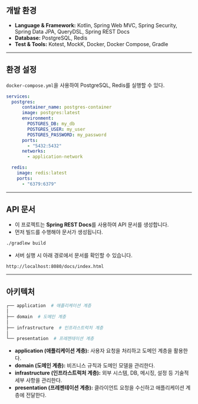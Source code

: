 ## 개발 환경
- **Language & Framework:** Kotlin, Spring Web MVC, Spring Security, Spring Data JPA, QueryDSL, Spring REST Docs
- **Database:** PostgreSQL, Redis
- **Test & Tools:** Kotest, MockK, Docker, Docker Compose, Gradle

---

## 환경 설정
`docker-compose.yml`을 사용하여 PostgreSQL, Redis를 실행할 수 있다.

```yaml
services:
  postgres:
      container_name: postgres-container
      image: postgres:latest
      environment:
        POSTGRES_DB: my_db
        POSTGRES_USER: my_user
        POSTGRES_PASSWORD: my_password
      ports:
        - "5432:5432"
      networks:
        - application-network

  redis:
    image: redis:latest
    ports:
      - "6379:6379"
```

---

## API 문서
- 이 프로젝트는 **Spring REST Docs**를 사용하여 API 문서를 생성합니다.
- 먼저 빌드를 수행해야 문서가 생성됩니다.

```bash
./gradlew build
```
- 서버 실행 시 아래 경로에서 문서를 확인할 수 있습니다.

```text
http://localhost:8080/docs/index.html
```

---

## 아키텍처
```sh
┌── application  # 애플리케이션 계층  
│  
├── domain  # 도메인 계층  
│  
├── infrastructure  # 인프라스트럭처 계층  
│  
└── presentation  # 프레젠테이션 계층  
```
- **application (애플리케이션 계층):** 사용자 요청을 처리하고 도메인 계층을 활용한다.
- **domain (도메인 계층):** 비즈니스 규칙과 도메인 모델을 관리한다.
- **infrastructure (인프라스트럭처 계층):** 외부 시스템, DB, 메시징, 설정 등 기술적 세부 사항을 관리한다.
- **presentation (프레젠테이션 계층):** 클라이언트 요청을 수신하고 애플리케이션 계층에 전달한다.
